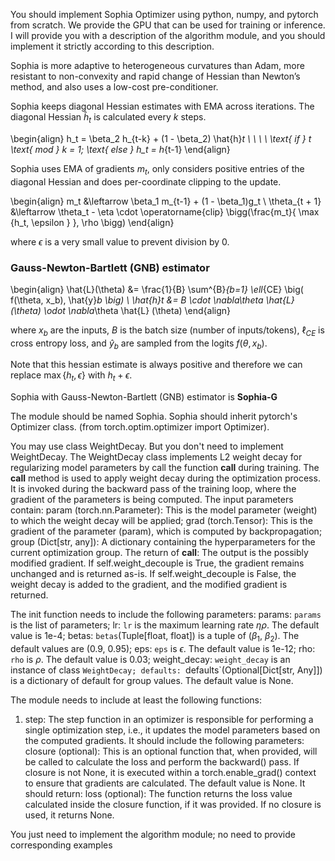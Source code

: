 You should implement Sophia Optimizer using python, numpy, and pytorch from scratch. We provide the GPU that can be used for training or inference.
I will provide you with a description of the algorithm module, and you should implement it strictly according to this description. 
 

Sophia is more adaptive to heterogeneous curvatures than Adam, more resistant
to non-convexity and rapid change of Hessian than Newton’s method, and also uses a low-cost
pre-conditioner.

Sophia keeps diagonal Hessian estimates with EMA across iterations.
The diagonal Hessian $\hat{h}_t$ is calculated every $k$ steps.

\begin{align}
h_t = \beta_2 h_{t-k} + (1 - \beta_2) \hat{h}_t \ \ \ \ \text{ if } t \text{ mod } k = 1; \text{ else }  h_t = h_{t-1}
\end{align}

Sophia uses EMA of gradients $m_t$, only considers positive entries of
 the diagonal Hessian and does per-coordinate clipping to the update.

\begin{align}
m_t &\leftarrow \beta_1 m_{t-1} + (1 - \beta_1)g_t \\
\theta_{t + 1} &\leftarrow \theta_t - \eta \cdot \operatorname{clip} \bigg(\frac{m_t}{ \max \{h_t, \epsilon \} }, \rho \bigg)
\end{align}

where $\epsilon$ is a very small value to prevent division by $0$.

### Gauss-Newton-Bartlett (GNB) estimator

\begin{align}
\hat{L}(\theta) &= \frac{1}{B} \sum^{B}_{b=1} \ell_{CE} \big( f(\theta, x_b), \hat{y}_b \big) \\
\hat{h}_t &= B \cdot \nabla_\theta \hat{L} (\theta) \odot \nabla_\theta \hat{L} (\theta)
\end{align}

where $x_b$ are the inputs,
$B$ is the batch size (number of inputs/tokens),
$\ell_{CE}$ is cross entropy loss, and
$\hat{y}_b$ are sampled from the logits $f(\theta, x_b)$.

Note that this hessian estimate is always positive and therefore we
can replace $\max \{h_t, \epsilon \}$ with $h_t + \epsilon$.

Sophia with Gauss-Newton-Bartlett (GNB) estimator is **Sophia-G**

The module should be named Sophia.
Sophia should inherit pytorch's Optimizer class. (from torch.optim.optimizer import Optimizer).

You may use class WeightDecay. But you don't need to implement WeightDecay. 
The WeightDecay class implements L2 weight decay for regularizing model parameters by call the function __call__ during training.
The __call__ method is used to apply weight decay during the optimization process. It is invoked during the backward pass of the training loop, where the gradient of the parameters is being computed.
The input parameters contain:
param (torch.nn.Parameter): This is the model parameter (weight) to which the weight decay will be applied;
grad (torch.Tensor): This is the gradient of the parameter (param), which is computed by backpropagation;
group (Dict[str, any]): A dictionary containing the hyperparameters for the current optimization group.
The return of __call__:
The output is the possibly modified gradient. If self.weight_decouple is True, the gradient remains unchanged and is returned as-is. If self.weight_decouple is False, the weight decay is added to the gradient, and the modified gradient is returned.


The init function needs to include the following parameters:
params: `params` is the list of parameters;
lr: `lr` is the maximum learning rate $\eta \rho$. The default value is 1e-4;
betas: `betas`(Tuple[float, float]) is a tuple of ($\beta_1$, $\beta_2$). The default values are (0.9, 0.95);
eps: `eps` is $\epsilon$. The default value is 1e-12;
rho: `rho` is $\rho$. The default value is 0.03;
weight_decay: `weight_decay` is an instance of class `WeightDecay;
defaults: `defaults`(Optional[Dict[str, Any]]) is a dictionary of default for group values. The default value is None.

The module needs to include at least the following functions:
1. step: The step function in an optimizer is responsible for performing a single optimization step, i.e., it updates the model parameters based on the computed gradients.
It should include the following parameters:
closure (optional): This is an optional function that, when provided, will be called to calculate the loss and perform the backward() pass. If closure is not None, it is executed within a torch.enable_grad() context to ensure that gradients are calculated. The default value is None.
It should return:
loss (optional): The function returns the loss value calculated inside the closure function, if it was provided. If no closure is used, it returns None.

You just need to implement the algorithm module; no need to provide corresponding examples